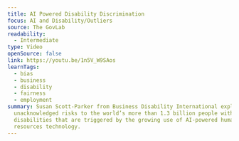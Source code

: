 ```yaml
---
title: AI Powered Disability Discrimination
focus: AI and Disability/Outliers
source: The GovLab
readability:
  - Intermediate
type: Video
openSource: false
link: https://youtu.be/1n5V_W9SAos
learnTags:
  - bias
  - business
  - disability
  - fairness
  - employment
summary: Susan Scott-Parker from Business Disability International explores the
  unacknowledged risks to the world’s more than 1.3 billion people with
  disabilities that are triggered by the growing use of AI-powered human
  resources technology.
---
```

